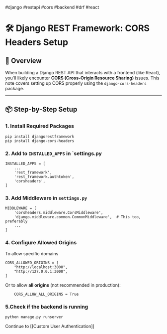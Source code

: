 #django #restapi #cors #backend #drf #react
# 🛠️ Django REST Framework: CORS Headers Setup

## 🧩 Overview

When building a Django REST API that interacts with a frontend (like React), you'll likely encounter **CORS (Cross-Origin Resource Sharing)** issues. This note covers setting up CORS properly using the `django-cors-headers` package.

---

## 📦 Step-by-Step Setup

### 1. Install Required Packages

```
pip install djangorestframework
pip install django-cors-headers   
```

### 2.  Add to `INSTALLED_APPS` in `settings.py
```
INSTALLED_APPS = [
    ...
    'rest_framework',
    'rest_framework.authtoken',
    'corsheaders',
]
```

### 3. Add Middleware in `settings.py`

```
MIDDLEWARE = [
    'corsheaders.middleware.CorsMiddleware',
    'django.middleware.common.CommonMiddleware',  # This too, preferably
    ...
]
```

### 4. Configure Allowed Origins
To allow specific domains 
```
CORS_ALLOWED_ORIGINS = [
    "http://localhost:3000",
    "http://127.0.0.1:3000",
]
```
Or to allow **all origins** (not recommended in production):
```
	CORS_ALLOW_ALL_ORIGINS = True

```

### 5.Check if the backend is running
```
python manage.py runserver

```
Continue to [[Custom User Authentication]] 